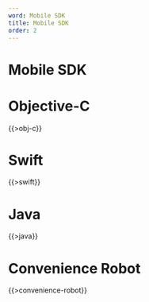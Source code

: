 ```yaml
---
word: Mobile SDK
title: Mobile SDK
order: 2
---
```

# Mobile SDK

# Objective-C
  {{>obj-c}}

# Swift
  {{>swift}}

# Java
  {{>java}}

# Convenience Robot
  {{>convenience-robot}}
